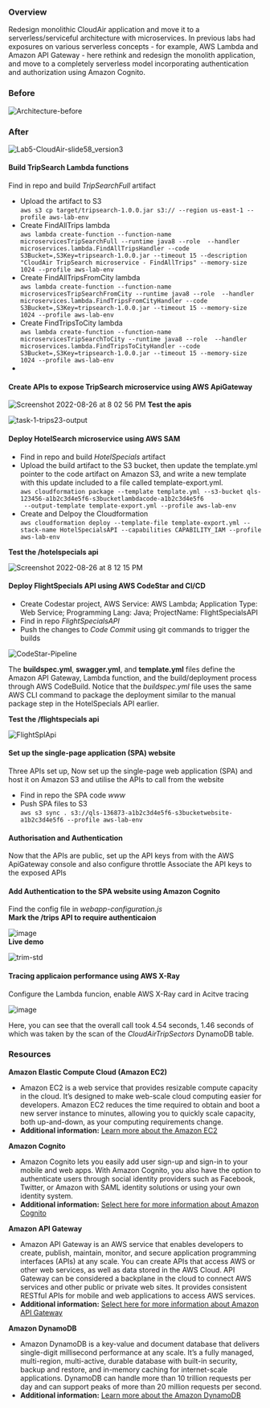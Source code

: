 <h3>Overview</h3>
<p>Redesign monolithic CloudAir application and move it to a serverless/serviceful architecture with microservices.
  In previous labs had exposures on 
  various serverless concepts - for example, AWS Lambda and Amazon API Gateway - here rethink and redesign the monolith application,
  and move to a completely serverless model incorporating authentication and authorization using Amazon Cognito.</p>
<h3>Before</h3>

![Architecture-before](https://user-images.githubusercontent.com/43699421/186924472-1680982f-9f85-47db-8719-cd9cc78c6d0d.png)

<h3>After</h3>

![Lab5-CloudAir-slide58_version3](https://user-images.githubusercontent.com/43699421/186924508-54e7d9f2-eb96-4be5-be74-8190d0d41fa9.png)


<h4>Build TripSearch Lambda functions</h4>
Find in repo and build <em>TripSearchFull</em> artifact
<ul>
  <li>Upload the artifact to S3 </br>
    <code>aws s3 cp target/tripsearch-1.0.0.jar s3://<S3BucketLambdaCode> --region us-east-1 --profile aws-lab-env</code>
  </li>
  <li>Create FindAllTrips lambda </br>
    <code>aws lambda create-function --function-name microservicesTripSearchFull --runtime java8 --role <LambdaExecutionRole> --handler microservices.lambda.FindAllTripsHandler --code S3Bucket=<S3BucketLambdaCode>,S3Key=tripsearch-1.0.0.jar --timeout 15 --description "CloudAir TripSearch microservice - FindAllTrips" --memory-size 1024 --profile aws-lab-env</code>
  </li>
  <li>Create FindAllTripsFromCity lambda </br>
    <code>aws lambda create-function --function-name microservicesTripSearchFromCity --runtime java8 --role <LambdaExecutionRole> --handler microservices.lambda.FindTripsFromCityHandler --code S3Bucket=<S3BucketLambdaCode>,S3Key=tripsearch-1.0.0.jar --timeout 15 --memory-size 1024 --profile aws-lab-env</code>
  </li>
  <li>Create FindTripsToCity lambda </br>
    <code>aws lambda create-function --function-name microservicesTripSearchToCity --runtime java8 --role <LambdaExecutionRole> --handler microservices.lambda.FindTripsToCityHandler --code S3Bucket=<S3BucketLambdaCode>,S3Key=tripsearch-1.0.0.jar --timeout 15 --memory-size 1024 --profile aws-lab-env</code>
  </li>
  <li></li>
</ul>

<h4>Create APIs to expose TripSearch microservice using AWS ApiGateway</h4>

![Screenshot 2022-08-26 at 8 02 56 PM](https://user-images.githubusercontent.com/43699421/186928000-4d080081-9f52-4a9e-9c30-9676821ae173.png)
<strong>Test the apis</strong>

![task-1-trips23-output](https://user-images.githubusercontent.com/43699421/186933650-443a2854-be83-4e1e-b57a-2a3613ced596.png)

<h4>Deploy HotelSearch microservice using AWS SAM</h4>

<ul>
  <li>Find in repo and build <em>HotelSpecials</em> artifact</li>
  <li>Upload the build artifact to the S3 bucket, then update the template.yml pointer to the code artifact on Amazon S3, and write a new template with this update included to a file called template-export.yml.
  </br>
  <code>aws cloudformation package --template template.yml --s3-bucket qls-123456-a1b2c3d4e5f6-s3bucketlambdacode-a1b2c3d4e5f6
 --output-template template-export.yml --profile aws-lab-env
</code>
  </li>
  
  <li>Create and Delpoy the Cloudformation
  </br>
  <code>aws cloudformation deploy --template-file template-export.yml --stack-name HotelSpecialsAPI --capabilities CAPABILITY_IAM --profile aws-lab-env </code>
  </li>
</ul>
<strong>Test the /hotelspecials api</strong>

![Screenshot 2022-08-26 at 8 12 15 PM](https://user-images.githubusercontent.com/43699421/186930325-4060b698-df85-417e-8fcc-b73d35d59c67.png)

<h4>Deploy FlightSpecials API using AWS CodeStar and CI/CD</h4>
<ul>
  <li>Create Codestar project, AWS Service: AWS Lambda; Application Type: Web Service; Programming Lang: Java; ProjectName: FlightSpecialsAPI
  </li>
  <li>Find in repo <em>FlightSpecialsAPI</em></li>
  <li>Push the changes to <em>Code Commit</em> using git commands to trigger the builds</li>
</ul>

![CodeStar-Pipeline](https://user-images.githubusercontent.com/43699421/186918680-81471430-94b4-40fe-9fb7-6ede3ef1f77d.png)

<p>The <strong>buildspec.yml</strong>, <strong>swagger.yml</strong>, and <strong>template.yml</strong> files define the Amazon API Gateway, Lambda function, and the build/deployment process through AWS CodeBuild. Notice that the <em>buildspec.yml</em> file uses the same AWS CLI command to package the deployment similar to the manual package step in the HotelSpecials API earlier.</p>

<strong>Test the /flightspecials api</strong>

![FlightSplApi](https://user-images.githubusercontent.com/43699421/186931295-8dd4cb3f-c36d-4ae7-aad6-f1628027873d.png)

<h4>Set up the single-page application (SPA) website</h4>
<p>Three APIs set up, Now set up the single-page web application (SPA) and host it on Amazon S3 and utilise the APIs to call from the website</p>
<ul>
  <li>Find in repo the SPA code <em>www</em></li>
  <li>Push SPA files to S3
  </br>
  <code>aws s3 sync . s3://qls-136873-a1b2c3d4e5f6-s3bucketwebsite-a1b2c3d4e5f6 --profile aws-lab-env</code>
  </li>
</ul>

<h4>Authorisation and Authentication</h4>
Now that the APIs are public, set up the API keys from with the AWS ApiGateway console and also configure throttle
Associate the API keys to the exposed APIs

<h4>Add Authentication to the SPA website using Amazon Cognito</h4>
Find the config file in <em>webapp-configuration.js</em>
</br>
<strong>Mark the /trips API to require authenticaion</strong>

![image](https://user-images.githubusercontent.com/43699421/186939067-2071145c-de67-4242-bb28-52b443f0979e.png)
</br>
<strong>Live demo</strong>

![trim-std](https://user-images.githubusercontent.com/43699421/186922906-d5a498d1-cd4e-46f6-a50a-61e9973d45c0.gif)

<h4>Tracing applicaion performance using AWS X-Ray</h4>
Configure the Lambda funcion, enable AWS X-Ray card in Acitve tracing 

![image](https://user-images.githubusercontent.com/43699421/186939660-433ddb50-9829-43ad-82f3-5fbf3acdf161.png)
<p>Here, you can see that the overall call took 4.54 seconds, 1.46 seconds of which was taken by the scan of the <em>CloudAirTripSectors</em> DynamoDB table.</p>

<h3>Resources</h3>
<p><strong>Amazon Elastic Compute Cloud (Amazon EC2)</strong></p>
<ul>
  <li>Amazon EC2 is a web service that provides resizable compute capacity in the cloud. It’s designed to make web-scale cloud computing easier for developers. Amazon EC2 reduces the time required to obtain and boot a new server instance to minutes, allowing you to quickly scale capacity, both up-and-down, as your computing requirements change.</li>
  <li><strong>Additional information:</strong> <a href="https://aws.amazon.com/ec2" target="_blank">Learn more about the Amazon EC2</a></li>
</ul>
<p><strong>Amazon Cognito</strong></p>
<ul>
<li>Amazon Cognito lets you easily add user sign-up and sign-in to your mobile and web apps. With Amazon Cognito, you also have the option to authenticate users through social identity providers such as Facebook, Twitter, or Amazon with SAML identity solutions or using your own identity system.</li>
<li><strong>Additional information:</strong> <a href="https://aws.amazon.com/cognito/" target="_blank">Select here for more information about Amazon Cognito</a></li>
</ul>
<p><strong>Amazon API Gateway</strong></p>
<ul>
<li>Amazon API Gateway is an AWS service that enables developers to create, publish, maintain, monitor, and secure application programming interfaces (APIs) at any scale. You can create APIs that access AWS or other web services, as well as data stored in the AWS Cloud. API Gateway can be considered a backplane in the cloud to connect AWS services and other public or private web sites. It provides consistent RESTful APIs for mobile and web applications to access AWS services.
<li><strong>Additional information:</strong> <a href="https://aws.amazon.com/apigateway/" target="_blank">Select here for more information about Amazon API Gateway</a></li>
</ul>
<p><strong>Amazon DynamoDB</strong></p>
<ul>
<li>Amazon DynamoDB is a key-value and document database that delivers single-digit millisecond performance at any scale. It’s a fully managed, multi-region, multi-active, durable database with built-in security, backup and restore, and in-memory caching for internet-scale applications. DynamoDB can handle more than 10 trillion requests per day and can support peaks of more than 20 million requests per second.</li>
<li><strong>Additional information:</strong> <a href="https://aws.amazon.com/dynamodb/" target="_blank">Learn more about the Amazon DynamoDB</a></li>
</ul>
